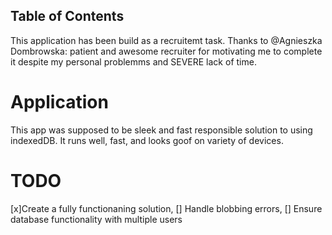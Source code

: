 ## Table of Contents

This application has been build as a recruitemt task. Thanks to @Agnieszka Dombrowska: patient and awesome recruiter for motivating me to complete it despite my personal problemms and SEVERE lack of time.

# Application

This app was supposed to be sleek and fast responsible solution to using indexedDB. It runs well, fast, and looks goof on variety of devices.

# TODO
[x]Create a fully functionaning solution,
 [] Handle blobbing errors,
 [] Ensure database functionality with multiple users 
